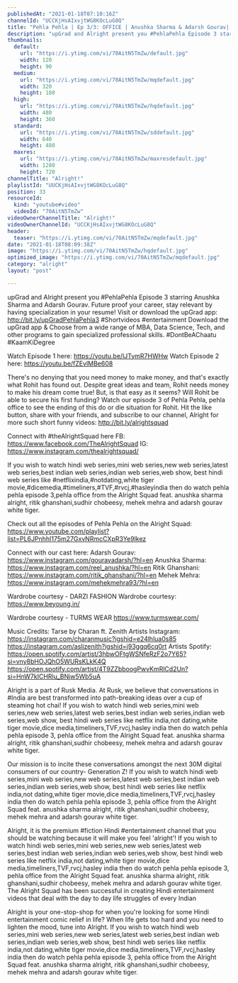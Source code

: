 ```yaml
---
publishedAt: "2021-01-18T07:10:16Z"
channelId: "UCCKjHsAIxvjtWG8KOcLuG8Q"
title: "Pehla Pehla | Ep 3/3: OFFICE | Anushka Sharma & Adarsh Gourav| Mini Web Series | Alright!"
description: "upGrad and Alright present you #PehlaPehla Episode 3 starring Anushka Sharma and Adarsh Gourav. Future proof your career, stay relevant by having specialization in your resume! Visit or download the upGrad app:  http://bit.ly/upGradPehlaPehla3 \n#Shortvideos #entertainment\nDownload the upGrad app & Choose from a wide range of MBA, Data Science, Tech, and other programs to gain specialized professional skills. #DontBeAChaatu #KaamKiDegree\n\nWatch Episode 1 here: https://youtu.be/lJTymR7HWHw\nWatch Episode 2 here: https://youtu.be/fZEvlMBe608\n\nThere's no denying that you need money to make money, and that's exactly what Rohit has found out. Despite great ideas and team, Rohit needs money to make his dream come true! But, is that easy as it seems? Will Rohit be able to secure his first funding? Watch our episode 3 of Pehla Pehla, pehla office to see the ending of this do or die situation for Rohit. \nHit the like button, share with your friends, and subscribe to our channel, Alright for more such short funny videos: http://bit.ly/alrightsquad\n\nConnect with #theAlrightSquad here\nFB: https://www.facebook.com/TheAlrightSquad\nIG: https://www.instagram.com/thealrightsquad/\n\nIf you wish to watch hindi web series,mini web series,new web series,latest web series,best indian web series,indian web series,web show, best hindi web series like #netflixindia,#notdating,white tiger movie,#dicemedia,#timeliners,#TVF,#rvcj,#hasleyindia then do watch pehla pehla episode 3,pehla office from the Alright Squad feat. anushka sharma alright, ritik ghanshani,sudhir chobeesy, mehek mehra and adarsh gourav white tiger. \n\nCheck out all the episodes of Pehla Pehla on the Alright Squad: https://www.youtube.com/playlist?list=PL6JPnhhI175m27GxvNRmcCXpR3Ye9lkez\n\nConnect with our cast here:\nAdarsh Gourav: https://www.instagram.com/gouravadarsh/?hl=en\nAnushka Sharma: https://www.instagram.com/reel_anushka/?hl=en\nRitik Ghanshani: https://www.instagram.com/ritik_ghanshani/?hl=en\nMehek Mehra: https://www.instagram.com/mehekmehra93/?hl=en\n\nWardrobe courtesy - DARZI FASHION\nWardrobe courtesy: https://www.beyoung.in/\n\nWardrobe courtesy - TURMS WEAR\nhttps://www.turmswear.com/\n\nMusic Credits: Tarse by Charan ft. Zenith\nArtists Instagram:\nhttps://instagram.com/charanmusic?igshid=e24lhlua0s85\nhttps://instagram.com/aslizenith?igshid=j93ggq6cq0rt\nArtists Spotify:\nhttps://open.spotify.com/artist/3hbwOFtgWSNfeRzF2o7Y65?si=vny8bHOJQhO5WURsKLkK4Q\nhttps://open.spotify.com/artist/4T9ZZbboogPwvKmRlCd2Un?si=HnW7kICHRlu_BNjw5Wb5uA\n\n\nAlright is a part of Rusk Media. At Rusk, we believe that conversations in #India are best transformed into path-breaking ideas over a cup of steaming hot chai! If you wish to watch hindi web series,mini web series,new web series,latest web series,best indian web series,indian web series,web show, best hindi web series like netflix india,not dating,white tiger movie,dice media,timeliners,TVF,rvcj,hasley india then do watch pehla pehla episode 3, pehla office\n from the Alright Squad feat. anushka sharma alright, ritik ghanshani,sudhir chobeesy, mehek mehra and adarsh gourav white tiger. \n\nOur mission is to incite these conversations amongst the next 30M digital consumers of our country- Generation Z! If you wish to watch hindi web series,mini web series,new web series,latest web series,best indian web series,indian web series,web show, best hindi web series like netflix india,not dating,white tiger movie,dice media,timeliners,TVF,rvcj,hasley india then do watch pehla pehla episode 3, pehla office from the Alright Squad feat. anushka sharma alright, ritik ghanshani,sudhir chobeesy, mehek mehra  and adarsh gourav white tiger.  \n\nAlright, it is the premium #fiction Hindi #entertainment channel that you should be watching because it will make you feel 'alright'! If you wish to watch hindi web series,mini web series,new web series,latest web series,best indian web series,indian web series,web show, best hindi web series like netflix india,not dating,white tiger movie,dice media,timeliners,TVF,rvcj,hasley india then do watch pehla pehla episode 3, pehla office\n from the Alright Squad feat. anushka sharma alright, ritik ghanshani,sudhir chobeesy, mehek mehra  and adarsh gourav white tiger. The Alright Squad has been successful in creating Hindi entertainment videos that deal with the day to day life struggles of every Indian \n\nAlright is your one-stop-shop for when you're looking for some Hindi entertainment comic relief in life? When life gets too hard and you need to lighten the mood, tune into Alright. If you wish to watch hindi web series,mini web series,new web series,latest web series,best indian web series,indian web series,web show, best hindi web series like netflix india,not dating,white tiger movie,dice media,timeliners,TVF,rvcj,hasley india then do watch pehla pehla episode 3, pehla office\n from the Alright Squad feat. anushka sharma alright, ritik ghanshani,sudhir chobeesy, mehek mehra and adarsh gourav white tiger."
thumbnails:
  default:
    url: "https://i.ytimg.com/vi/70AitN5TmZw/default.jpg"
    width: 120
    height: 90
  medium:
    url: "https://i.ytimg.com/vi/70AitN5TmZw/mqdefault.jpg"
    width: 320
    height: 180
  high:
    url: "https://i.ytimg.com/vi/70AitN5TmZw/hqdefault.jpg"
    width: 480
    height: 360
  standard:
    url: "https://i.ytimg.com/vi/70AitN5TmZw/sddefault.jpg"
    width: 640
    height: 480
  maxres:
    url: "https://i.ytimg.com/vi/70AitN5TmZw/maxresdefault.jpg"
    width: 1280
    height: 720
channelTitle: "Alright!"
playlistId: "UUCKjHsAIxvjtWG8KOcLuG8Q"
position: 33
resourceId:
  kind: "youtube#video"
  videoId: "70AitN5TmZw"
videoOwnerChannelTitle: "Alright!"
videoOwnerChannelId: "UCCKjHsAIxvjtWG8KOcLuG8Q"
header:
  teaser: "https://i.ytimg.com/vi/70AitN5TmZw/mqdefault.jpg"
date: "2021-01-18T08:09:38Z"
image: "https://i.ytimg.com/vi/70AitN5TmZw/hqdefault.jpg"
optimized_image: "https://i.ytimg.com/vi/70AitN5TmZw/mqdefault.jpg"
category: "alright"
layout: "post"

---
```

upGrad and Alright present you #PehlaPehla Episode 3 starring Anushka Sharma and Adarsh Gourav. Future proof your career, stay relevant by having specialization in your resume! Visit or download the upGrad app:  http://bit.ly/upGradPehlaPehla3 
#Shortvideos #entertainment
Download the upGrad app & Choose from a wide range of MBA, Data Science, Tech, and other programs to gain specialized professional skills. #DontBeAChaatu #KaamKiDegree

Watch Episode 1 here: https://youtu.be/lJTymR7HWHw
Watch Episode 2 here: https://youtu.be/fZEvlMBe608

There's no denying that you need money to make money, and that's exactly what Rohit has found out. Despite great ideas and team, Rohit needs money to make his dream come true! But, is that easy as it seems? Will Rohit be able to secure his first funding? Watch our episode 3 of Pehla Pehla, pehla office to see the ending of this do or die situation for Rohit. 
Hit the like button, share with your friends, and subscribe to our channel, Alright for more such short funny videos: http://bit.ly/alrightsquad

Connect with #theAlrightSquad here
FB: https://www.facebook.com/TheAlrightSquad
IG: https://www.instagram.com/thealrightsquad/

If you wish to watch hindi web series,mini web series,new web series,latest web series,best indian web series,indian web series,web show, best hindi web series like #netflixindia,#notdating,white tiger movie,#dicemedia,#timeliners,#TVF,#rvcj,#hasleyindia then do watch pehla pehla episode 3,pehla office from the Alright Squad feat. anushka sharma alright, ritik ghanshani,sudhir chobeesy, mehek mehra and adarsh gourav white tiger. 

Check out all the episodes of Pehla Pehla on the Alright Squad: https://www.youtube.com/playlist?list=PL6JPnhhI175m27GxvNRmcCXpR3Ye9lkez

Connect with our cast here:
Adarsh Gourav: https://www.instagram.com/gouravadarsh/?hl=en
Anushka Sharma: https://www.instagram.com/reel_anushka/?hl=en
Ritik Ghanshani: https://www.instagram.com/ritik_ghanshani/?hl=en
Mehek Mehra: https://www.instagram.com/mehekmehra93/?hl=en

Wardrobe courtesy - DARZI FASHION
Wardrobe courtesy: https://www.beyoung.in/

Wardrobe courtesy - TURMS WEAR
https://www.turmswear.com/

Music Credits: Tarse by Charan ft. Zenith
Artists Instagram:
https://instagram.com/charanmusic?igshid=e24lhlua0s85
https://instagram.com/aslizenith?igshid=j93ggq6cq0rt
Artists Spotify:
https://open.spotify.com/artist/3hbwOFtgWSNfeRzF2o7Y65?si=vny8bHOJQhO5WURsKLkK4Q
https://open.spotify.com/artist/4T9ZZbboogPwvKmRlCd2Un?si=HnW7kICHRlu_BNjw5Wb5uA


Alright is a part of Rusk Media. At Rusk, we believe that conversations in #India are best transformed into path-breaking ideas over a cup of steaming hot chai! If you wish to watch hindi web series,mini web series,new web series,latest web series,best indian web series,indian web series,web show, best hindi web series like netflix india,not dating,white tiger movie,dice media,timeliners,TVF,rvcj,hasley india then do watch pehla pehla episode 3, pehla office
 from the Alright Squad feat. anushka sharma alright, ritik ghanshani,sudhir chobeesy, mehek mehra and adarsh gourav white tiger. 

Our mission is to incite these conversations amongst the next 30M digital consumers of our country- Generation Z! If you wish to watch hindi web series,mini web series,new web series,latest web series,best indian web series,indian web series,web show, best hindi web series like netflix india,not dating,white tiger movie,dice media,timeliners,TVF,rvcj,hasley india then do watch pehla pehla episode 3, pehla office from the Alright Squad feat. anushka sharma alright, ritik ghanshani,sudhir chobeesy, mehek mehra  and adarsh gourav white tiger.  

Alright, it is the premium #fiction Hindi #entertainment channel that you should be watching because it will make you feel 'alright'! If you wish to watch hindi web series,mini web series,new web series,latest web series,best indian web series,indian web series,web show, best hindi web series like netflix india,not dating,white tiger movie,dice media,timeliners,TVF,rvcj,hasley india then do watch pehla pehla episode 3, pehla office
 from the Alright Squad feat. anushka sharma alright, ritik ghanshani,sudhir chobeesy, mehek mehra  and adarsh gourav white tiger. The Alright Squad has been successful in creating Hindi entertainment videos that deal with the day to day life struggles of every Indian 

Alright is your one-stop-shop for when you're looking for some Hindi entertainment comic relief in life? When life gets too hard and you need to lighten the mood, tune into Alright. If you wish to watch hindi web series,mini web series,new web series,latest web series,best indian web series,indian web series,web show, best hindi web series like netflix india,not dating,white tiger movie,dice media,timeliners,TVF,rvcj,hasley india then do watch pehla pehla episode 3, pehla office
 from the Alright Squad feat. anushka sharma alright, ritik ghanshani,sudhir chobeesy, mehek mehra and adarsh gourav white tiger.